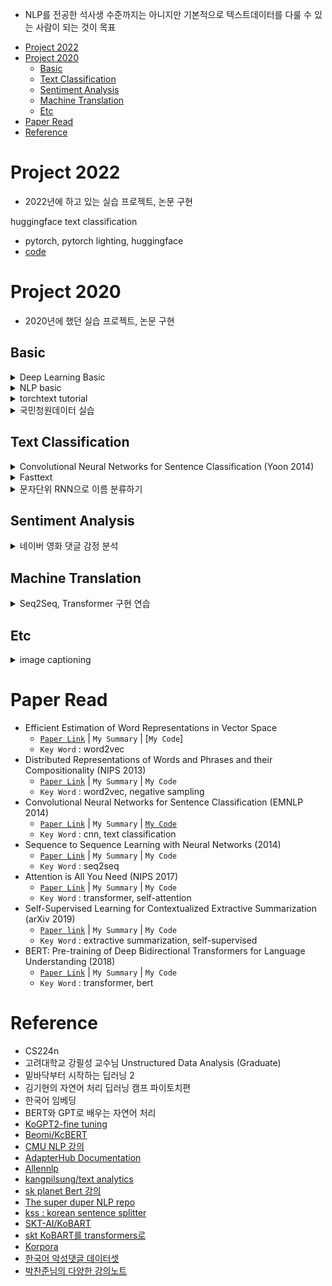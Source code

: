 - NLP를 전공한 석사생 수준까지는 아니지만 기본적으로 텍스트데이터를 다룰 수 있는 사람이 되는 것이 목표

<!-- TOC -->

- [Project 2022](#project-2022)
- [Project 2020](#project-2020)
  - [Basic](#basic)
  - [Text Classification](#text-classification)
  - [Sentiment Analysis](#sentiment-analysis)
  - [Machine Translation](#machine-translation)
  - [Etc](#etc)
- [Paper Read](#paper-read)
- [Reference](#reference)

<!-- /TOC -->

# Project 2022

- 2022년에 하고 있는 실습 프로젝트, 논문 구현

<summary>huggingface text classification</summary>

- pytorch, pytorch lighting, huggingface
- [code](https://github.com/minsoo9506/huggingface-text-classification)
</details>

# Project 2020

- 2020년에 했던 실습 프로젝트, 논문 구현

## Basic

<details>
  <summary>Deep Learning Basic</summary>

- pytorch, pytorch lighting, cnn, rnn
- [code](/Project%202020/%5BBasic%5D%20deep%20learning%20basic/)
</details>

<details>
  <summary>NLP basic</summary>
  
- tokenize, torchtext, woed2vec, Doc2vec
- [code](/Project%202020/%5BBasic%5D%20NLP%20basic/)
</details>

<details>
  <summary>torchtext tutorial</summary>

- [code](/Project%202020/%5BBasic%5D%20TorchText%20tutorial/)
</details>

<details>
  <summary>국민청원데이터 실습</summary>

- Text preprocessing, Bow, TF-IDF, word2vec, Topic Modeling(LDA)
- [code](/Project%202020/%5BBasic%5D%20%EA%B5%AD%EB%AF%BC%EC%B2%AD%EC%9B%90%EB%8D%B0%EC%9D%B4%ED%84%B0%20%EC%8B%A4%EC%8A%B5/)
- reference: [박조은님](https://github.com/corazzon)
</details>

## Text Classification

<details>
  <summary>Convolutional Neural Networks for Sentence Classification (Yoon 2014)</summary>

- 논문 구현
- [code](</Project%202020/%5BText%20Classification%5D%20CNN%20(2014%20YoonKim)/>)
</details>

<details>
  <summary>Fasttext</summary>

- [code](/Project%202020/%5BText%20Classification%5D%20fasttext/)
</details>

<details>
  <summary>문자단위 RNN으로 이름 분류하기</summary>

- [code](/Project%202020/%5BText%20Classification%5D%20%EB%AC%B8%EC%9E%90%EB%8B%A8%EC%9C%84%20RNN%EC%9C%BC%EB%A1%9C%20%EC%9D%B4%EB%A6%84%20%EB%B6%84%EB%A5%98%ED%95%98%EA%B8%B0/)
- reference: [pytorch 홈페이지](https://tutorials.pytorch.kr/intermediate/char_rnn_classification_tutorial.html)
</details>

## Sentiment Analysis

<details>
  <summary>네이버 영화 댓글 감정 분석</summary>

- bert sentiment classification
- [code](/Project%202020/%5BSentiment%20Analysis%5D%20%5BKobert%5D%20%EB%84%A4%EC%9D%B4%EB%B2%84%20%EC%98%81%ED%99%94%20%EB%8C%93%EA%B8%80%20%EA%B0%90%EC%A0%95%EB%B6%84%EC%84%9D/)
</details>

## Machine Translation

<details>
  <summary>Seq2Seq, Transformer 구현 연습</summary>

- [code](/Project%202020/%5BMachine%20Translation%5D%20Seq2Seq%2C%20transformer/)
- reference : [Aladdin Persson Youtube](https://www.youtube.com/channel/UCkzW5JSFwvKRjXABI-UTAkQ)
</details>

## Etc

<details>
  <summary>image captioning</summary>

- reference : [Aladdin Persson Youtube](https://github.com/AladdinPerzon/Machine-Learning-Collection/tree/master/ML/Pytorch/more_advanced/image_captioning)
</details>

# Paper Read

- Efficient Estimation of Word Representations in Vector Space
  - [`Paper Link`](https://arxiv.org/abs/1301.3781) | `My Summary` | [`My Code`]
  - `Key Word` : word2vec
- Distributed Representations of Words and Phrases and their Compositionality (NIPS 2013)
  - [`Paper Link`](https://papers.nips.cc/paper/2013/hash/9aa42b31882ec039965f3c4923ce901b-Abstract.html) | `My Summary` | `My Code`
  - `Key Word` : word2vec, negative sampling
- Convolutional Neural Networks for Sentence Classification (EMNLP 2014)
  - [`Paper Link`](https://www.aclweb.org/anthology/D14-1181/) | `My Summary` | [`My Code`](</Project%202020/Paper/Convolutional%20Neural%20Networks%20for%20Sentence%20Classification%20(EMNLP%202014)/>)
  - `Key Word` : cnn, text classification
- Sequence to Sequence Learning with Neural Networks (2014)
  - [`Paper Link`](https://arxiv.org/abs/1409.3215) | `My Summary` | `My Code`
  - `Key Word` : seq2seq
- Attention is All You Need (NIPS 2017)
  - [`Paper Link`](https://papers.nips.cc/paper/2017/file/3f5ee243547dee91fbd053c1c4a845aa-Paper.pdf) | `My Summary` | `My Code`
  - `Key Word` : transformer, self-attention
- Self-Supervised Learning for Contextualized Extractive Summarization (arXiv 2019)
  - [`Paper link`](https://arxiv.org/abs/1906.04466) | `My Summary` | `My Code`
  - `Key Word` : extractive summarization, self-supervised
- BERT: Pre-training of Deep Bidirectional Transformers for Language Understanding (2018)
  - [`Paper Link`](https://arxiv.org/abs/1810.04805) | `My Summary` | `My Code`
  - `Key Word` : transformer, bert

# Reference

- CS224n
- 고려대학교 강필성 교수님 Unstructured Data Analysis (Graduate)
- 밑바닥부터 시작하는 딥러닝 2
- 김기현의 자연어 처리 딥러닝 캠프 파이토치편
- 한국어 임베딩
- BERT와 GPT로 배우는 자연어 처리
- [KoGPT2-fine tuning](https://github.com/gyunggyung/KoGPT2-FineTuning)
- [Beomi/KcBERT](https://github.com/Beomi/KcBERT)
- [CMU NLP 강의](http://demo.clab.cs.cmu.edu/NLP/)
- [AdapterHub Documentation](https://docs.adapterhub.ml/index.html)
- [Allennlp](https://github.com/allenai/allennlp)
- [kangpilsung/text analytics](https://github.com/pilsung-kang/Text-Analytics)
- [sk planet Bert 강의](https://www.youtube.com/watch?v=qlxrXX5uBoU&list=PL9mhQYIlKEhcIxjmLgm9X5BUtW5jMLbZD)
- [The super duper NLP repo](https://notebooks.quantumstat.com/?utm_campaign=NLP%20News&utm_medium=email&utm_source=Revue%20newsletter)
- [kss : korean sentence splitter](https://github.com/hyunwoongko/kss)
- [SKT-AI/KoBART](https://github.com/SKT-AI/KoBART)
- [skt KoBART를 transformers로](https://github.com/hyunwoongko/kobart-transformers)
- [Korpora](https://github.com/ko-nlp/Korpora)
- [한국어 악성댓글 데이터셋](https://github.com/ZIZUN/korean-malicious-comments-dataset)
- [박찬준님의 다양한 강의노트](https://github.com/Parkchanjun)
